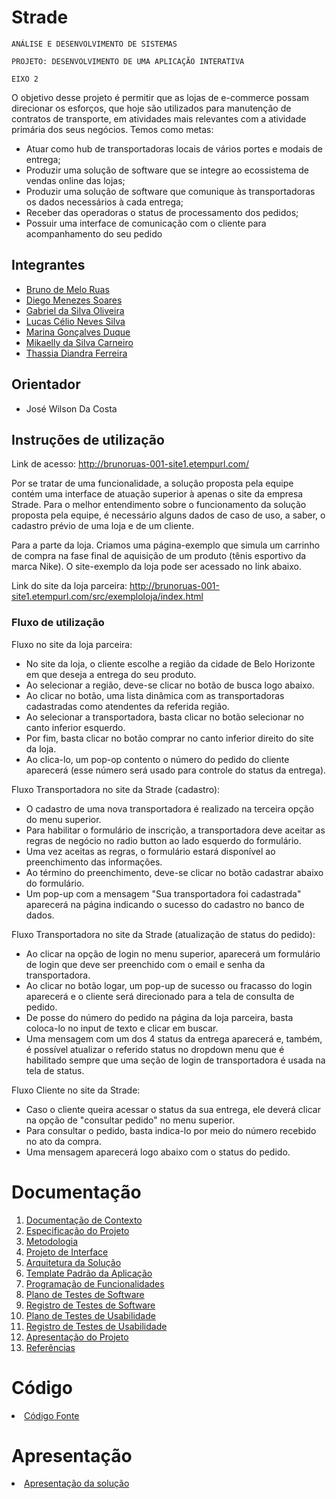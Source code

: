 # Strade

`ANÁLISE E DESENVOLVIMENTO DE SISTEMAS`

`PROJETO: DESENVOLVIMENTO DE UMA APLICAÇÃO INTERATIVA`

`EIXO 2`

O objetivo desse projeto é permitir que as lojas de e-commerce possam direcionar os esforços, que hoje são utilizados para manutenção de contratos de transporte, em atividades mais relevantes com a atividade primária dos seus negócios. Temos como metas: 

 - Atuar como hub de transportadoras locais de vários portes e modais de entrega; 
 - Produzir uma solução de software que se integre ao ecossistema de vendas online das lojas; 
 - Produzir uma solução de software que comunique às transportadoras os dados necessários à cada entrega; 
 - Receber das operadoras o status de processamento dos pedidos; 
 - Possuir uma interface de comunicação com o cliente para acompanhamento do seu pedido 

## Integrantes

* [Bruno de Melo Ruas](https://www.linkedin.com/in/brunoruas2/)
* [Diego Menezes Soares](https://www.linkedin.com/in/diego-soares-1913451b7)
* [Gabriel da Silva Oliveira](https://www.linkedin.com/in/gsogabriel/)
* [Lucas Célio Neves Silva](https://www.linkedin.com/in/lucascns/)
* [Marina Gonçalves Duque](https://www.linkedin.com/in/marina-duque-1b2ab6156)
* [Mikaelly da Silva Carneiro](https://www.linkedin.com/in/MikaellyCarneiro)
* [Thassia Diandra Ferreira](https://www.linkedin.com/in/thassiaferr)

## Orientador

* José Wilson Da Costa

## Instruções de utilização

Link de acesso: http://brunoruas-001-site1.etempurl.com/

Por se tratar de uma funcionalidade, a solução proposta pela equipe contém uma interface de atuação superior à apenas o site da empresa Strade. Para o melhor entendimento sobre o funcionamento da solução proposta pela equipe, é necessário alguns dados de caso de uso, a saber, o cadastro prévio de uma loja e de um cliente.

Para a parte da loja. Criamos uma página-exemplo que simula um carrinho de compra na fase final de aquisição de um produto (tênis esportivo da marca Nike). O site-exemplo da loja pode ser acessado no link abaixo.

Link do site da loja parceira: http://brunoruas-001-site1.etempurl.com/src/exemploloja/index.html

### Fluxo de utilização

Fluxo no site da loja parceira:
* No site da loja, o cliente escolhe a região da cidade de Belo Horizonte em que deseja a entrega do seu produto.
* Ao selecionar a região, deve-se clicar no botão de busca logo abaixo.
* Ao clicar no botão, uma lista dinâmica com as transportadoras cadastradas como atendentes da referida região.
* Ao selecionar a transportadora, basta clicar no botão selecionar no canto inferior esquerdo.
* Por fim, basta clicar no botão comprar no canto inferior direito do site da loja.
* Ao clica-lo, um pop-op contento o número do pedido do cliente aparecerá (esse número será usado para controle do status da entrega).

Fluxo Transportadora no site da Strade (cadastro):
* O cadastro de uma nova transportadora é realizado na terceira opção do menu superior.
* Para habilitar o formulário de inscrição, a transportadora deve aceitar as regras de negócio no radio button ao lado esquerdo do formulário.
* Uma vez aceitas as regras, o formulário estará disponível ao preenchimento das informações.
* Ao término do preenchimento, deve-se clicar no botão cadastrar abaixo do formulário.
* Um pop-up com a mensagem "Sua transportadora foi cadastrada" aparecerá na página indicando o sucesso do cadastro no banco de dados.


Fluxo Transportadora no site da Strade (atualização de status do pedido):
* Ao clicar na opção de login no menu superior, aparecerá um formulário de login que deve ser preenchido com o email e senha da transportadora.
* Ao clicar no botão logar, um pop-up de sucesso ou fracasso do login aparecerá e o cliente será direcionado para a tela de consulta de pedido.
* De posse do número do pedido na página da loja parceira, basta coloca-lo no input de texto e clicar em buscar.
* Uma mensagem com um dos 4 status da entrega aparecerá e, também, é possível atualizar o referido status no dropdown menu que é habilitado sempre que uma seção de login de transportadora é usada na tela de status.

Fluxo Cliente no site da Strade:
* Caso o cliente queira acessar o status da sua entrega, ele deverá clicar na opção de "consultar pedido" no menu superior.
* Para consultar o pedido, basta indica-lo por meio do número recebido no ato da compra.
* Uma mensagem aparecerá logo abaixo com o status do pedido.


# Documentação

<ol>
 <li><a href="docs/01-Documentação de Contexto.md"> Documentação de Contexto</a></li>
 <li><a href="docs/02-Especificação do Projeto.md"> Especificação do Projeto</a></li>
 <li><a href="docs/03-Metodologia.md"> Metodologia</a></li>
 <li><a href="docs/04-Projeto de Interface.md"> Projeto de Interface</a></li>
 <li><a href="docs/05-Arquitetura da Solução.md"> Arquitetura da Solução</a></li>
 <li><a href="docs/06-Template Padrão da Aplicação.md"> Template Padrão da Aplicação</a></li>
 <li><a href="docs/07-Programação de Funcionalidades.md"> Programação de Funcionalidades</a></li>
 <li><a href="docs/08-Plano de Testes de Software.md"> Plano de Testes de Software</a></li>
 <li><a href="docs/09-Registro de Testes de Software.md"> Registro de Testes de Software</a></li>
 <li><a href="docs/10-Plano de Testes de Usabilidade.md"> Plano de Testes de Usabilidade</a></li>
 <li><a href="docs/11-Registro de Testes de Usabilidade.md"> Registro de Testes de Usabilidade</a></li>
 <li><a href="docs/12-Apresentação do Projeto.md"> Apresentação do Projeto</a></li>
 <li><a href="docs/13-Referências.md"> Referências</a></li>
</ol>

# Código

<li><a href="src/README.md"> Código Fonte</a></li>

# Apresentação

<li><a href="presentation/README.md"> Apresentação da solução</a></li>

